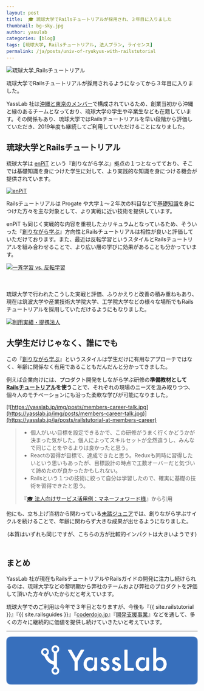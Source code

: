 ```yaml
---
layout: post
title:  🎓 琉球大学でRailsチュートリアルが採用され、３年目に入りました
thumbnail: bg-sky.jpg
author: yasulab
categories: [blog]
tags: [琉球大学, Railsチュートリアル, 法人プラン, ライセンス]
permalink: /ja/posts/univ-of-ryukyus-with-railstutorial
---
```


![琉球大学_Railsチュートリアル](https://i.gyazo.com/7406086e6e52822e792c28bfb7225f1a.png)

琉球大学でRailsチュートリアルが採用されるようになってから３年目に入りました。

YassLab 社は[沖縄と東京のメンバー](https://yasslab.jp/ja/#members)で構成されているため、創業当初から沖縄と縁のあるチームとなっており、琉球大学の学生や卒業生なども在籍しています。その関係もあり、琉球大学ではRailsチュートリアルを早い段階から評価していただき、2019年度も継続してご利用していただけることになりました。

## 琉球大学とRailsチュートリアル

琉球大学は [enPiT](http://www.enpit.jp/) という『創りながら学ぶ』拠点の１つとなってており、そこでは基礎知識を身につけた学生に対して、より実践的な知識を身につける機会が提供されています。

[![enPiT](https://i.gyazo.com/71bcec22d6498d823564578062fb209f.png)](http://www.enpit.jp/)

Railsチュートリアルは Progate や大学１〜２年次の科目などで[基礎知識](https://railstutorial.jp/chapters/beginning?version=5.1#sec-prerequisites)を身につけた方々を主な対象として、より実戦に近い技術を提供しています。

enPiT も同じく実戦的な内容を重視したカリキュラムとなっているため、そういった『[創りながら学ぶ](https://speakerdeck.com/yasslab/learn-by-your-own-projects)』方向性とRailsチュートリアルは相性が良いと評価していただけております。また、最近は反転学習というスタイルとRailsチュートリアルを組み合わせることで、より広い層の学びに効果があることも分かっています。

[![一斉学習 vs. 反転学習](https://i.gyazo.com/1c47e531994e2f959cf6281c8f97e501.png)]()

<div style="margin-bottom: 50px;">
  <script async class="speakerdeck-embed" data-id="6e2509dc377644c480c230ba57ff22e0" data-ratio="1.33333333333333" src="//speakerdeck.com/assets/embed.js"></script>
</div>

琉球大学で行われたこうした実戦と評価、ふりかえりと改善の積み重ねもあり、現在は筑波大学や産業技術大学院大学、工学院大学などの様々な場所でもRailsチュートリアルを採用していただけるようにもなりました。

[![利用実績・提携法人](https://i.gyazo.com/c854a1e335ac52c452528842edb7128e.png)](https://railstutorial.jp/#partners)


## 大学生だけじゃなく、誰にでも

この『[創りながら学ぶ](https://speakerdeck.com/yasslab/learn-by-your-own-projects)』というスタイルは学生だけに有用なアプローチではなく、年齢に関係なく有用であることもだんだんと分かってきました。

例えば企業向けには、プロダクト開発をしながら学ぶ研修の**準備教材として[Railsチュートリアル](https://railstutorial.jp/)を使う**ことで、それぞれの現場のニーズを汲み取りつつ、個々人のモチベーションにも沿った柔軟な学びが可能になりました。

[![https://yasslab.jp/img/posts/members-career-talk.jpg](https://yasslab.jp/img/posts/members-career-talk.jpg)](https://yasslab.jp/ja/posts/railstutorial-at-members-career)

> - 個人がいい目標を設定できるかで、この研修がうまく行くかどうかが決まった気がした。個人によってスキルセットが全然違うし、みんなで同じことをやるよりは良かったと思う。
> - Reactの習得が目標で、達成できたと思う。Reduxも同時に習得したいという思いもあったが、目標設計の時点で工数オーバーだと気づいて諦めたのが良かったかもしれない。
> - Railsという１つの技術に絞って自分は学習したので、確実に基礎の技術を習得できたと思う。
>
> 『[🎓 法人向けサービス活用例：マネーフォワード様](https://yasslab.jp/ja/posts/learning-by-making)』から引用


他にも、立ち上げ当初から関わっている[未踏ジュニア](https://jr.mitou.org/)では、創りながら学ぶサイクルを続けることで、年齢に関わらず大きな成果が出せるようになりました。

<div style="margin-bottom: 50px; text-align:center">
  <script async class="speakerdeck-embed" data-id="84478dc5774b42739288c8424b10177e" data-ratio="1.33333333333333" src="//speakerdeck.com/assets/embed.js"></script>
  (本質はいずれも同じですが、こちらの方が比較的インパクトは大きいようです)
</div>


## まとめ

YassLab 社が現在もRailsチュートリアルやRailsガイドの開発に注力し続けられるのは、琉球大学などの黎明期から弊社のチームおよび弊社のプロダクトを評価して頂いた方々がいたからだと考えています。

琉球大学でのご利用は今年で３年目となりますが、今後も『{{ site.railstutorial }}』『{{ site.railsguides }}』『[coderdojo.jp](https://coderdojo.jp)』『[開発支援事業](/ja/agile)』などを通して、多くの方々に継続的に価値を提供し続けていきたいと考えています。

-----

[![YassLab Inc.](/img/logos/800x200.png)](/)


